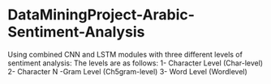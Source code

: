 # DataMiningProject-Arabic-Sentiment-Analysis
Using combined CNN and LSTM modules with three different levels of sentiment analysis:
The levels are as follows:
1- Character Level (Char-level)
2- Character N -Gram Level (Ch5gram-level)
3- Word Level (Wordlevel) 
